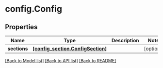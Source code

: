 # config.Config

## Properties
Name | Type | Description | Notes
------------ | ------------- | ------------- | -------------
**sections** | [**[config_section.ConfigSection]**](ConfigSection.md) |  | [optional] 

[[Back to Model list]](../README.md#documentation-for-models) [[Back to API list]](../README.md#documentation-for-api-endpoints) [[Back to README]](../README.md)


